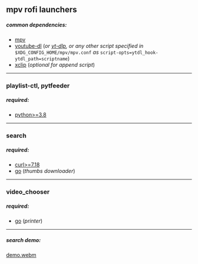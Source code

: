 ## mpv rofi launchers

##### common dependencies:

- [mpv](https://github.com/mpv-player/mpv)
- [youtube-dl](https://github.com/ytdl-org/youtube-dl) (_or [yt-dlp](https://github.com/yt-dlp/yt-dlp), or any other script specified in_ `$XDG_CONFIG_HOME/mpv/mpv.conf` _as_ `script-opts=ytdl_hook-ytdl_path=scriptname`)
- [xclip](https://github.com/astrand/xclip) (_optional for append script_)

---

### playlist-ctl, pytfeeder

##### required:

- [python>=3.8](https://www.python.org/)

---

### search

##### required:

- [curl>=7.18](https://github.com/curl/curl)
- [go](https://github.com/golang/go) (_thumbs downloader_)

---

### video_chooser

##### required:

- [go](https://github.com/golang/go) (_printer_)

---

##### search demo:

[demo.webm](https://user-images.githubusercontent.com/78869105/189316747-bdfcdbb5-9174-4684-8aa7-2e7d41105709.webm)
